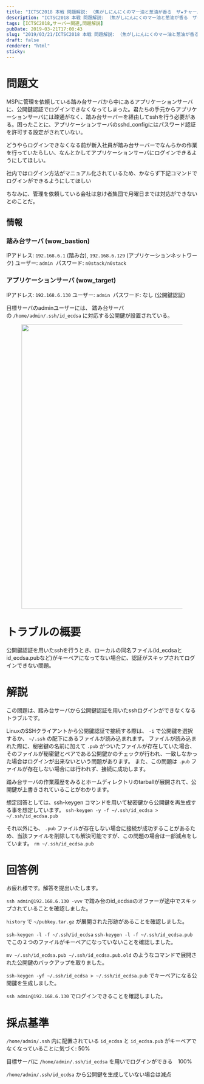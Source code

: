 ```yaml
---
title: "ICTSC2018 本戦 問題解説: （焦がしにんにくのマー油と葱油が香る　ザ★チャーハン	）"
description: "ICTSC2018 本戦 問題解説: （焦がしにんにくのマー油と葱油が香る　ザ★チャーハン	）"
tags: [ICTSC2018,サーバー関連,問題解説]
pubDate: 2019-03-21T17:00:43
slug: "2019/03/21/ICTSC2018 本戦 問題解説: （焦がしにんにくのマー油と葱油が香る　ザ★チャーハン	）"
draft: false
renderer: "html"
sticky: 
---
```



<h1>問題文</h1>



<p>MSPに管理を依頼している踏み台サーバから中にあるアプリケーションサーバに、公開鍵認証でログインできなくなってしまった。君たちの手元からアプリケーションサーバには疎通がなく、踏み台サーバーを経由してsshを行う必要がある。困ったことに、アプリケーションサーバのsshd_configにはパスワード認証を許可する設定がされていない。</p>



<p>どうやらログインできなくなる前が新入社員が踏み台サーバーでなんらかの作業を行っていたらしい、なんとかしてアプリケーションサーバにログインできるようにしてほしい。</p>



<p>社内ではログイン方法がマニュアル化されているため、かならず下記コマンドでログインができるようにしてほしい</p>



<p>ちなみに、管理を依頼している会社は怠け者集団で月曜日までは対応ができないとのことだ。</p>



<h2>情報</h2>



<h3>踏み台サーバ (wow_bastion)</h3>



<p>IPアドレス:&nbsp;<code>192.168.6.1</code>&nbsp;(踏み台),&nbsp;<code>192.168.6.129</code>&nbsp;(アプリケーションネットワーク) 
ユーザー:&nbsp;<code>admin</code>&nbsp;
パスワード:&nbsp;<code>n0stack/n0stack</code></p>



<h3>アプリケーションサーバ (wow_target)</h3>



<p>IPアドレス:&nbsp;<code>192.168.6.130</code>&nbsp;ユーザー:&nbsp;<code>admin</code>&nbsp;
パスワード: なし (公開鍵認証)</p>



<p>目標サーバのadminユーザーには、 踏み台サーバの&nbsp;<code>/home/admin/.ssh/id_ecdsa</code>&nbsp;に対応する公開鍵が設置されている。</p>



<figure class="wp-block-image"><img decoding="async" loading="lazy" width="1276" height="748" src="https://i1.wp.com/icttoracon.net/tech-blog/wp-content/uploads/2019/03/06_wow_image.png?fit=1024%2C600" alt="" class="wp-image-2387"/></figure>



<h1>トラブルの概要</h1>



<p>公開鍵認証を用いたsshを行うとき、ローカルの同名ファイル(id_ecdsaとid_ecdsa.pubなど)がキーペアになってない場合に、認証がスキップされてログインできない問題。</p>



<h1>解説</h1>



<p>この問題は、踏み台サーバから公開鍵認証を用いたsshログインができなくなるトラブルです。</p>



<p>LinuxのSSHクライアントから公開鍵認証で接続する際は、&nbsp;<code>-i</code>&nbsp;で公開鍵を選択するか、&nbsp;<code>~/.ssh</code>&nbsp;の配下にあるファイルが読み込まれます。 ファイルが読み込まれた際に、秘密鍵の名前に加えて&nbsp;<code>.pub</code>&nbsp;がついたファイルが存在していた場合、そのファイルが秘密鍵とペアである公開鍵かのチェックが行われ、一致しなかった場合はログインが出来ないという問題があります。 また、この問題は&nbsp;<code>.pub</code>&nbsp;ファイルが存在しない場合には行われず、接続に成功します。</p>



<p>踏み台サーバの作業履歴をみるとホームディレクトリのtarballが展開されて、公開鍵が上書きされていることがわかります。</p>



<p>想定回答としては、ssh-keygen コマンドを用いて秘密鍵から公開鍵を再生成する事を想定しています。&nbsp;<code>ssh-keygen -y -f ~/.ssh/id_ecdsa &gt; ~/.ssh/id_ecdsa.pub</code></p>



<p>それ以外にも、&nbsp;<code>.pub</code>&nbsp;ファイルが存在しない場合に接続が成功することがあるため、当該ファイルを削除しても解決可能ですが、この問題の場合は一部減点をしています。&nbsp;<code>rm ~/.ssh/id_ecdsa.pub</code></p>



<h1>回答例</h1>



<p>お疲れ様です。解答を提出いたします。</p>



<p><code>ssh admin@192.168.6.130 -vvv</code> で踏み台のid_ecdsaのオファーが途中でスキップされていることを確認しました。</p>



<p><code>history</code>&nbsp;で&nbsp;<code>~/pubkey.tar.gz</code> が展開された形跡があることを確認しました。</p>



<p><code>ssh-keygen -l -f ~/.ssh/id_ecdsa</code>&nbsp;<code>ssh-keygen -l -f ~/.ssh/id_ecdsa.pub</code>　でこの２つのファイルがキーペアになっていないことを確認しました。</p>



<p><code>mv ~/.ssh/id_ecdsa.pub ~/.ssh/id_ecdsa.pub.old</code> のようなコマンドで展開された公開鍵のバックアップを取りました。</p>



<p><code>ssh-keygen -yf ~/.ssh/id_ecdsa &gt; ~/.ssh/id_ecdsa.pub</code> でキーペアになる公開鍵を生成しました。</p>



<p><code>ssh admin@192.168.6.130</code> でログインできることを確認しました。</p>



<h1>採点基準</h1>



<p><code>/home/admin/.ssh</code>&nbsp;内に配置されている&nbsp;<code>id_ecdsa</code>&nbsp;と&nbsp;<code>id_ecdsa.pub</code>&nbsp;がキーペアでなくなっていることに気づく: 50%</p>



<p>目標サーバに&nbsp;<code>/home/admin/.ssh/id_ecdsa</code>&nbsp;を用いでログインができる　100%</p>



<p><code>/home/admin/.ssh/id_ecdsa</code> から公開鍵を生成していない場合は減点</p>
